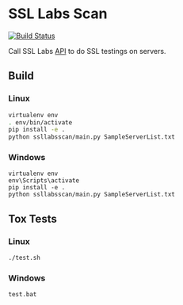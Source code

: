 # SSL Labs Scan #

[![Build Status](https://travis-ci.org/kyhau/ssllabs-scan.svg?branch=master)](https://travis-ci.org/kyhau/ssllabs-scan)

Call SSL Labs [API](https://github.com/ssllabs/ssllabs-scan/blob/stable/ssllabs-api-docs.md) to do SSL testings on servers.

## Build

### Linux
```bash
virtualenv env
. env/bin/activate
pip install -e .
python ssllabsscan/main.py SampleServerList.txt
```

### Windows
```
virtualenv env
env\Scripts\activate
pip install -e .
python ssllabsscan/main.py SampleServerList.txt
```

## Tox Tests

### Linux
```bash
./test.sh
```

### Windows
```
test.bat
```
